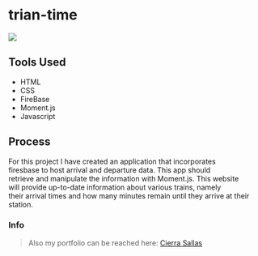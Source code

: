 # trian-time

![](https://raw.githubusercontent.com/FreebirdSallas/trian-time/master/Screen%20Shot%202020-01-21%20at%209.40.36%20PM.png)

## Tools Used
* HTML
* CSS
* FireBase
* Moment.js
* Javascript

## Process

For this project I have created an application that incorporates\
firesbase to host arrival and departure data. This app should\
retrieve and manipulate the information with Moment.js. This website\
will provide up-to-date information about various trains, namely\
their arrival times and how many minutes remain until they arrive at their station.

### Info
> Also my portfolio can be reached here: [Cierra Sallas](www.cierrasallas.com)
